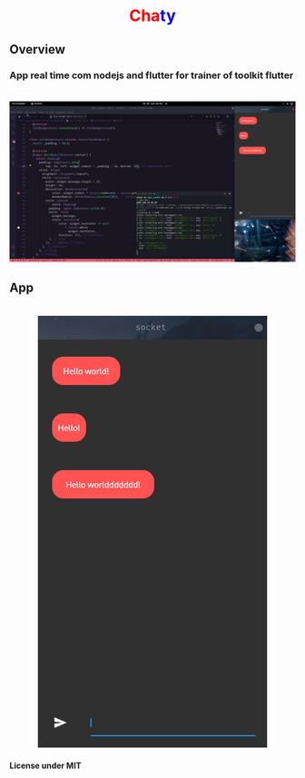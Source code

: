 <div align="center">
  <h1 style="color: red">Cha<span style="color: blue">ty</span></h1>
</div>

## Overview

### App real time com nodejs and flutter for trainer of toolkit flutter

<div align="center">

<img style="margin-top: 20px" src="assets/images/chat_app.png" />

</div>

## App

<div align="center">

<img style="margin-top: 20px" src="assets/images/chat.png" />

</div>

#### License under MIT
